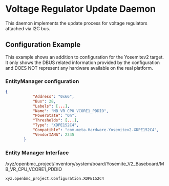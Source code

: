 # Voltage Regulator Update Daemon

This daemon implements the update process for voltage regulators attached via
I2C bus.

## Configuration Example

This example shows an addition to configuration for the Yosemitev2 target.
It only shows the DBUS related information provided by the configuration and
DOES NOT represent any hardware available on the real platform.

### EntityManager configuration

```json
{
            "Address": "0x66",
            "Bus": 28,
            "Labels": [...],
            "Name": "MB_VR_CPU_VCORE1_PDDIO",
            "PowerState": "On",
            "Thresholds": [...],
            "Type": "XDPE152C4",
			"Compatible": "com.meta.Hardware.Yosemitev2.XDPE152C4",
			"VendorIANA": 2345
        }
```

### Entity Manager Interface

/xyz/openbmc_project/inventory/system/board/Yosemite_V2_Baseboard/MB_VR_CPU_VCORE1_PDDIO

```
xyz.openbmc_project.Configuration.XDPE152C4
```

